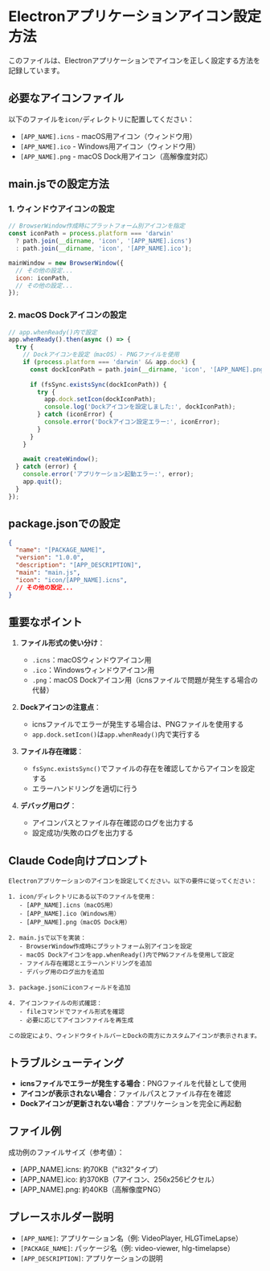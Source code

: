 # Electronアプリケーションアイコン設定方法

このファイルは、Electronアプリケーションでアイコンを正しく設定する方法を記録しています。

## 必要なアイコンファイル

以下のファイルを`icon/`ディレクトリに配置してください：

- `[APP_NAME].icns` - macOS用アイコン（ウィンドウ用）
- `[APP_NAME].ico` - Windows用アイコン（ウィンドウ用）
- `[APP_NAME].png` - macOS Dock用アイコン（高解像度対応）

## main.jsでの設定方法

### 1. ウィンドウアイコンの設定

```javascript
// BrowserWindow作成時にプラットフォーム別アイコンを指定
const iconPath = process.platform === 'darwin' 
  ? path.join(__dirname, 'icon', '[APP_NAME].icns')
  : path.join(__dirname, 'icon', '[APP_NAME].ico');

mainWindow = new BrowserWindow({
  // その他の設定...
  icon: iconPath,
  // その他の設定...
});
```

### 2. macOS Dockアイコンの設定

```javascript
// app.whenReady()内で設定
app.whenReady().then(async () => {
  try {
    // Dockアイコンを設定（macOS）- PNGファイルを使用
    if (process.platform === 'darwin' && app.dock) {
      const dockIconPath = path.join(__dirname, 'icon', '[APP_NAME].png');
      
      if (fsSync.existsSync(dockIconPath)) {
        try {
          app.dock.setIcon(dockIconPath);
          console.log('Dockアイコンを設定しました:', dockIconPath);
        } catch (iconError) {
          console.error('Dockアイコン設定エラー:', iconError);
        }
      }
    }
    
    await createWindow();
  } catch (error) {
    console.error('アプリケーション起動エラー:', error);
    app.quit();
  }
});
```

## package.jsonでの設定

```json
{
  "name": "[PACKAGE_NAME]",
  "version": "1.0.0",
  "description": "[APP_DESCRIPTION]",
  "main": "main.js",
  "icon": "icon/[APP_NAME].icns",
  // その他の設定...
}
```

## 重要なポイント

1. **ファイル形式の使い分け**：
   - `.icns`：macOSウィンドウアイコン用
   - `.ico`：Windowsウィンドウアイコン用
   - `.png`：macOS Dockアイコン用（icnsファイルで問題が発生する場合の代替）

2. **Dockアイコンの注意点**：
   - icnsファイルでエラーが発生する場合は、PNGファイルを使用する
   - `app.dock.setIcon()`は`app.whenReady()`内で実行する

3. **ファイル存在確認**：
   - `fsSync.existsSync()`でファイルの存在を確認してからアイコンを設定する
   - エラーハンドリングを適切に行う

4. **デバッグ用ログ**：
   - アイコンパスとファイル存在確認のログを出力する
   - 設定成功/失敗のログを出力する

## Claude Code向けプロンプト

```
Electronアプリケーションのアイコンを設定してください。以下の要件に従ってください：

1. icon/ディレクトリにある以下のファイルを使用：
   - [APP_NAME].icns（macOS用）
   - [APP_NAME].ico（Windows用）
   - [APP_NAME].png（macOS Dock用）

2. main.jsで以下を実装：
   - BrowserWindow作成時にプラットフォーム別アイコンを設定
   - macOS Dockアイコンをapp.whenReady()内でPNGファイルを使用して設定
   - ファイル存在確認とエラーハンドリングを追加
   - デバッグ用のログ出力を追加

3. package.jsonにiconフィールドを追加

4. アイコンファイルの形式確認：
   - fileコマンドでファイル形式を確認
   - 必要に応じてアイコンファイルを再生成

この設定により、ウィンドウタイトルバーとDockの両方にカスタムアイコンが表示されます。
```

## トラブルシューティング

- **icnsファイルでエラーが発生する場合**：PNGファイルを代替として使用
- **アイコンが表示されない場合**：ファイルパスとファイル存在を確認
- **Dockアイコンが更新されない場合**：アプリケーションを完全に再起動

## ファイル例

成功例のファイルサイズ（参考値）：
- [APP_NAME].icns: 約70KB（"it32"タイプ）
- [APP_NAME].ico: 約370KB（7アイコン、256x256ピクセル）
- [APP_NAME].png: 約40KB（高解像度PNG）

## プレースホルダー説明

- `[APP_NAME]`: アプリケーション名（例: VideoPlayer, HLGTimeLapse）
- `[PACKAGE_NAME]`: パッケージ名（例: video-viewer, hlg-timelapse）
- `[APP_DESCRIPTION]`: アプリケーションの説明
